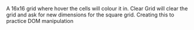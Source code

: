 A 16x16 grid where hover the cells will colour it in. Clear Grid will clear the grid and ask for new dimensions for the square grid. Creating this to practice DOM manipulation